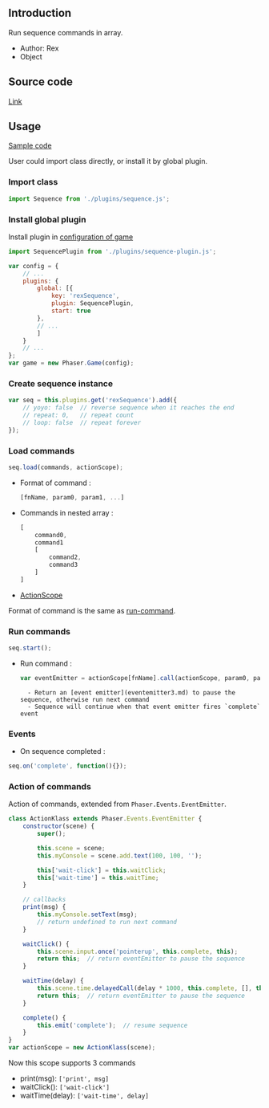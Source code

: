 ## Introduction

Run sequence commands in array.

- Author: Rex
- Object

## Source code

[Link](https://github.com/rexrainbow/phaser3-rex-notes/blob/master/plugins/runcommands/Sequence.js)

## Usage

[Sample code](https://github.com/rexrainbow/phaser3-rex-notes/tree/master/examples/run-sequence)

User could import class directly, or install it by global plugin.

### Import class

```javascript
import Sequence from './plugins/sequence.js';
```

### Install global plugin

Install plugin in [configuration of game](game.md#configuration)

```javascript
import SequencePlugin from './plugins/sequence-plugin.js';

var config = {
    // ...
    plugins: {
        global: [{
            key: 'rexSequence',
            plugin: SequencePlugin,
            start: true
        },
        // ...
        ]
    }
    // ...
};
var game = new Phaser.Game(config);
```

### Create sequence instance

```javascript
var seq = this.plugins.get('rexSequence').add({
    // yoyo: false  // reverse sequence when it reaches the end
    // repeat: 0,   // repeat count
    // loop: false  // repeat forever
});
```

### Load commands

```javascript
seq.load(commands, actionScope);
```

- Format of command :
    ```javascript
    [fnName, param0, param1, ...]
    ```
- Commands in nested array :
    ```javascript
    [
        command0,
        command1
        [
            command2,
            command3
        ]
    ]
    ```
- [ActionScope](sequence.md#action-of-commands)

Format of command is the same as [run-command](runcommands#run-commands).

### Run commands

```javascript
seq.start();
```

- Run command :
    ```javascript
    var eventEmitter = actionScope[fnName].call(actionScope, param0, param1 ...);
    ```
        - Return an [event emitter](eventemitter3.md) to pause the sequence, otherwise run next command  
        - Sequence will continue when that event emitter fires `complete` event

### Events

- On sequence completed :

```javascript
seq.on('complete', function(){});
```

### Action of commands

Action of commands, extended from `Phaser.Events.EventEmitter`.

```javascript
class ActionKlass extends Phaser.Events.EventEmitter {
    constructor(scene) {
        super();

        this.scene = scene;
        this.myConsole = scene.add.text(100, 100, '');

        this['wait-click'] = this.waitClick;
        this['wait-time'] = this.waitTime;
    }

    // callbacks
    print(msg) {
        this.myConsole.setText(msg);
        // return undefined to run next command
    }

    waitClick() {
        this.scene.input.once('pointerup', this.complete, this);
        return this;  // return eventEmitter to pause the sequence
    }

    waitTime(delay) {
        this.scene.time.delayedCall(delay * 1000, this.complete, [], this);
        return this;  // return eventEmitter to pause the sequence
    }

    complete() {
        this.emit('complete');  // resume sequence
    }
}
var actionScope = new ActionKlass(scene);
```

Now this scope supports 3 commands

- print(msg): `['print', msg]`
- waitClick(): `['wait-click']`
- waitTime(delay): `['wait-time', delay]`